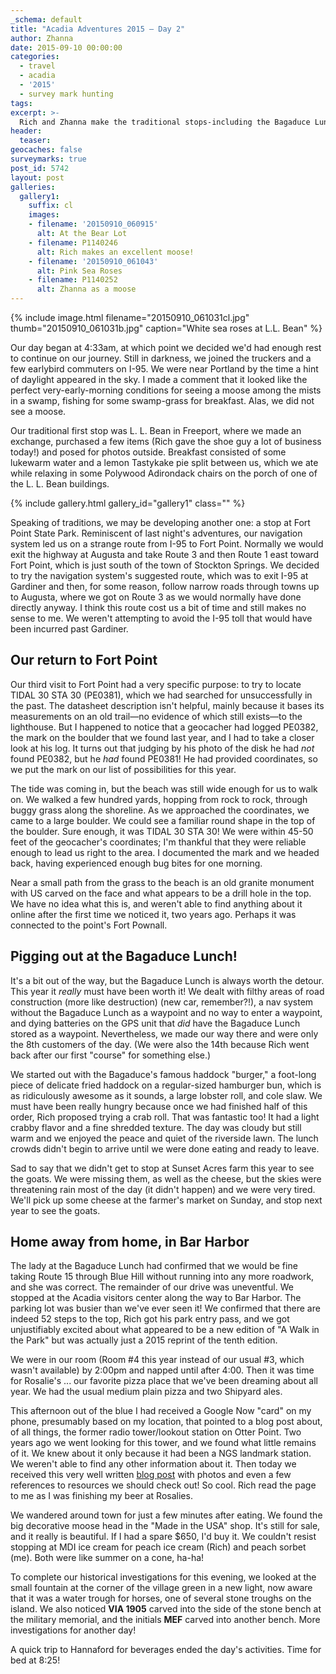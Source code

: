 ```yaml
---
_schema: default
title: "Acadia Adventures 2015 – Day 2"
author: Zhanna
date: 2015-09-10 00:00:00
categories:
  - travel
  - acadia
  - '2015'
  - survey mark hunting
tags:
excerpt: >-
  Rich and Zhanna make the traditional stops-including the Bagaduce Lunch!-along the way to Bar Harbor.
header:
  teaser:
geocaches: false
surveymarks: true
post_id: 5742
layout: post 
galleries:
  gallery1:
    suffix: cl
    images:
    - filename: '20150910_060915'
      alt: At the Bear Lot
    - filename: P1140246
      alt: Rich makes an excellent moose! 
    - filename: '20150910_061043'
      alt: Pink Sea Roses
    - filename: P1140252
      alt: Zhanna as a moose                      
---
```


{% include image.html filename="20150910_061031cl.jpg" thumb="20150910_061031b.jpg" caption="White sea roses at L.L. Bean" %}

Our day began at 4:33am, at which point we decided we'd had enough rest to continue on our journey. Still in darkness, we joined the truckers and a few earlybird commuters on I-95. We were near Portland by the time a hint of daylight appeared in the sky. I made a comment that it looked like the perfect very-early-morning conditions for seeing a moose among the mists in a swamp, fishing for some swamp-grass for breakfast. Alas, we did not see a moose.

Our traditional first stop was L. L. Bean in Freeport, where we made an exchange, purchased a few items (Rich gave the shoe guy a lot of business today!) and posed for photos outside. Breakfast consisted of some lukewarm water and a lemon Tastykake pie split between us, which we ate while relaxing in some Polywood Adirondack chairs on the porch of one of the L. L. Bean buildings. 

{% include gallery.html gallery_id="gallery1" class="" %}

Speaking of traditions, we may be developing another one: a stop at Fort Point State Park. Reminiscent of last night's adventures, our navigation system led us on a strange route from I-95 to Fort Point. Normally we would exit the highway at Augusta and take Route 3 and then Route 1 east toward Fort Point, which is just south of the town of Stockton Springs. We decided to try the navigation system's suggested route, which was to exit I-95 at Gardiner and then, for some reason, follow narrow roads through towns up to Augusta, where we got on Route 3 as we would normally have done directly anyway. I think this route cost us a bit of time and still makes no sense to me. We weren't attempting to avoid the I-95 toll that would have been incurred past Gardiner.

## Our return to Fort Point

Our third visit to Fort Point had a very specific purpose: to try to locate TIDAL 30 STA 30 (PE0381), which we had searched for unsuccessfully in the past. The datasheet description isn't helpful, mainly because it bases its measurements on an old trail—no evidence of which still exists—to the lighthouse. But I happened to notice that a geocacher had logged PE0382, the mark on the boulder that we found last year, and I had to take a closer look at his log. It turns out that judging by his photo of the disk he had _not_ found PE0382, but he _had_ found PE0381! He had provided coordinates, so we put the mark on our list of possibilities for this year.

The tide was coming in, but the beach was still wide enough for us to walk on. We walked a few hundred yards, hopping from rock to rock, through buggy grass along the shoreline. As we approached the coordinates, we came to a large boulder. We could see a familiar round shape in the top of the boulder. Sure enough, it was TIDAL 30 STA 30! We were within 45-50 feet of the geocacher's coordinates; I'm thankful that they were reliable enough to lead us right to the area. I documented the mark and we headed back, having experienced enough bug bites for one morning. 

Near a small path from the grass to the beach is an old granite monument with US carved on the face and what appears to be a drill hole in the top. We have no idea what this is, and weren't able to find anything about it online after the first time we noticed it, two years ago. Perhaps it was connected to the point's Fort Pownall.

## Pigging out at the Bagaduce Lunch!

It's a bit out of the way, but the Bagaduce Lunch is always worth the detour. This year it _really_ must have been worth it! We dealt with filthy areas of road construction (more like destruction) (new car, remember?!), a nav system without the Bagaduce Lunch as a waypoint and no way to enter a waypoint, and dying batteries on the GPS unit that _did_ have the Bagaduce Lunch stored as a waypoint. Nevertheless, we made our way there and were only the 8th customers of the day. (We were also the 14th because Rich went back after our first "course" for something else.) 

We started out with the Bagaduce's famous haddock "burger," a foot-long piece of delicate fried haddock on a regular-sized hamburger bun, which is as ridiculously awesome as it sounds, a large lobster roll, and cole slaw. We must have been really hungry because once we had finished half of this order, Rich proposed trying a crab roll. That was fantastic too! It had a light crabby flavor and a fine shredded texture. The day was cloudy but still warm and we enjoyed the peace and quiet of the riverside lawn. The lunch crowds didn't begin to arrive until we were done eating and ready to leave.

Sad to say that we didn't get to stop at Sunset Acres farm this year to see the goats. We were missing them, as well as the cheese, but the skies were threatening rain most of the day (it didn't happen) and we were very tired. We'll pick up some cheese at the farmer's market on Sunday, and stop next year to see the goats.

## Home away from home, in Bar Harbor

The lady at the Bagaduce Lunch had confirmed that we would be fine taking Route 15 through Blue Hill without running into any more roadwork, and she was correct. The remainder of our drive was uneventful. We stopped at the Acadia visitors center along the way to Bar Harbor. The parking lot was busier than we've ever seen it! We confirmed that there are indeed 52 steps to the top, Rich got his park entry pass, and we got unjustifiably excited about what appeared to be a new edition of "A Walk in the Park" but was actually just a 2015 reprint of the tenth edition.

We were in our room (Room #4 this year instead of our usual #3, which wasn't available) by 2:00pm and napped until after 4:00. Then it was time for Rosalie's ... our favorite pizza place that we've been dreaming about all year. We had the usual medium plain pizza and two Shipyard ales. 

This afternoon out of the blue I had received a Google Now "card" on my phone, presumably based on my location, that pointed to a blog post about, of all things, the former radio tower/lookout station on Otter Point. Two years ago we went looking for this tower, and we found what little remains of it. We knew about it only because it had been a NGS landmark station. We weren't able to find any other information about it. Then today we received this very well written [blog post](http://fromthecreek.com/blog/?p=1395) with photos and even a few references to resources we should check out! So cool. Rich read the page to me as I was finishing my beer at Rosalies.

We wandered around town for just a few minutes after eating. We found the big decorative moose head in the "Made in the USA" shop. It's still for sale, and it really is beautiful. If I had a spare $650, I'd buy it. We couldn't resist stopping at MDI ice cream for peach ice cream (Rich) and peach sorbet (me). Both were like summer on a cone, ha-ha! 

To complete our historical investigations for this evening, we looked at the small fountain at the corner of the village green in a new light, now aware that it was a water trough for horses, one of several stone troughs on the island. We also noticed **VIA 1905** carved into the side of the stone bench at the military memorial, and the initials **MEF** carved into another bench. More investigations for another day!

A quick trip to Hannaford for beverages ended the day's activities. Time for bed at 8:25!
